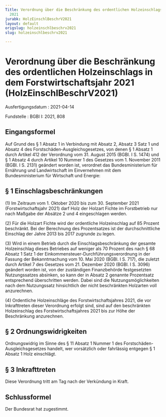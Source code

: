 ```yaml
---
Title: Verordnung über die Beschränkung des ordentlichen Holzeinschlags in dem Forstwirtschaftsjahr
  2021
jurabk: HolzEinschlBeschrV2021
layout: default
origslug: holzeinschlbeschrv2021
slug: holzeinschlbeschrv2021

---
```


# Verordnung über die Beschränkung des ordentlichen Holzeinschlags in dem Forstwirtschaftsjahr 2021 (HolzEinschlBeschrV2021)

Ausfertigungsdatum
:   2021-04-14

Fundstelle
:   BGBl I: 2021, 808


## Eingangsformel

Auf Grund des § 1 Absatz 1 in Verbindung mit Absatz 2, Absatz 3 Satz 1
und Absatz 4 des Forstschäden-Ausgleichsgesetzes, von denen § 1 Absatz
1 durch Artikel 412 der Verordnung vom 31. August 2015 (BGBl. I S.
1474) und § 1 Absatz 4 durch Artikel 10 Nummer 1 des Gesetzes vom 1.
November 2011 (BGBl. I S. 2131) geändert worden ist, verordnet das
Bundesministerium für Ernährung und Landwirtschaft im Einvernehmen mit
dem Bundesministerium für Wirtschaft und Energie:


## § 1 Einschlagsbeschränkungen

(1) Im Zeitraum vom 1. Oktober 2020 bis zum 30. September 2021
(Forstwirtschaftsjahr 2021) darf Holz der Holzart Fichte im
Forstbetrieb nur nach Maßgabe der Absätze 2 und 4 eingeschlagen
werden.

(2) Für die Holzart Fichte wird der ordentliche Holzeinschlag auf 85
Prozent beschränkt. Bei der Berechnung des Prozentsatzes ist der
durchschnittliche Einschlag der Jahre 2013 bis 2017 zugrunde zu legen.

(3) Wird in einem Betrieb durch die Einschlagsbeschränkung der gesamte
Holzeinschlag dieses Betriebes auf weniger als 70 Prozent des nach §
68 Absatz 1 Satz 1 der Einkommensteuer-Durchführungsverordnung in der
Fassung der Bekanntmachung vom 10. Mai 2020 (BGBl. I S. 717), die
zuletzt durch Artikel 7 des Gesetzes vom 21. Dezember 2020 (BGBl. I S.
3096) geändert worden ist, von der zuständigen Finanzbehörde
festgesetzten Nutzungssatzes absinken, so kann der in Absatz 2
genannte Prozentsatz entsprechend überschritten werden. Dabei sind die
Nutzungsmöglichkeiten nach dem Nutzungssatz hinsichtlich der nicht
beschränkten Holzarten voll anzurechnen.

(4) Ordentliche Holzeinschläge des Forstwirtschaftsjahres 2021, die
vor Inkrafttreten dieser Verordnung erfolgt sind, sind auf den
beschränkten Holzeinschlag des Forstwirtschaftsjahres 2021 bis zur
Höhe der Beschränkung anzurechnen.


## § 2 Ordnungswidrigkeiten

Ordnungswidrig im Sinne des § 11 Absatz 1 Nummer 1 des Forstschäden-
Ausgleichsgesetzes handelt, wer vorsätzlich oder fahrlässig entgegen §
1 Absatz 1 Holz einschlägt.


## § 3 Inkrafttreten

Diese Verordnung tritt am Tag nach der Verkündung in Kraft.


## Schlussformel

Der Bundesrat hat zugestimmt.

